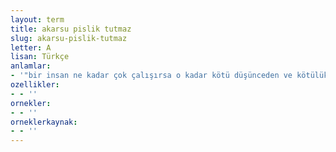 ```yaml
---
layout: term
title: akarsu pislik tutmaz
slug: akarsu-pislik-tutmaz
letter: A
lisan: Türkçe
anlamlar:
- '"bir insan ne kadar çok çalışırsa o kadar kötü düşünceden ve kötülük yapmaktan uzak olur" anlamında kullanılan bir söz'
ozellikler:
- - ''
ornekler:
- - ''
orneklerkaynak:
- - ''
---
```

